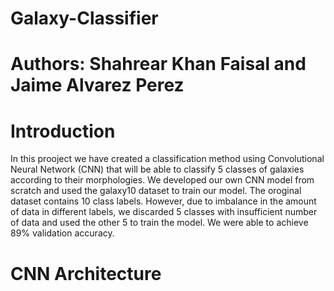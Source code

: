# Galaxy-Classifier
# Authors: Shahrear Khan Faisal and Jaime Alvarez Perez

# Introduction
In this prooject we have created a classification method using Convolutional Neural Network (CNN) that will be able to classify 5 classes of galaxies according to their morphologies. We developed our own CNN model from scratch and used the galaxy10 dataset to train our model. The oroginal dataset contains 10 class labels. However, due to imbalance in the amount of data in different labels, we discarded 5 classes with insufficient number of data and used the other 5 to train the model. We were able to achieve 89% validation accuracy.

# CNN Architecture

